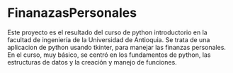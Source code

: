 # FinanazasPersonales
Este proyecto es el resultado del curso de python introductorio en la facultad de ingeniería de la Universidad de Antioquia. Se trata de una aplicacion de python usando tkinter, para manejar las finanzas personales. En el curso, muy básico, se centró en los fundamentos de python, las estructuras de datos y  la creación y manejo de funciones.
